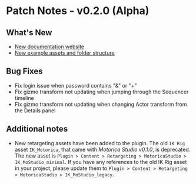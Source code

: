 # Patch Notes - v0.2.0 (Alpha)
## What's New
- [New documentation website](https://motoricaai.github.io/MoStudioDocs/)
- [New example assets and folder structure](../user-guide/included-assets/)

## Bug Fixes
- Fix login issue when password contains "&" or "+"
- Fix gizmo transform not updating when jumping through the Sequencer timeline
- Fix gizmo transform not updating when changing Actor transform from the Details panel

## Additional notes
- New retargeting assets have been added to the plugin. The old `IK Rig` asset `IK_Motorica`, that came with *Motorica Studio v0.1.0*, is deprecated. The new asset is `Plugin > Content > Retargeting > MotoricaStudio > IK_MoStudio_minimal`. If you have any references to the old IK Rig asset in your project, please update them to `Plugin > Content > Retargeting > MotoricaStudio > IK_MoStudio_legacy`.
